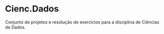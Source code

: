 # Cienc.Dados
Conjunto de projetos e resolução de exercícios para a disciplina de Ciências de Dados.
